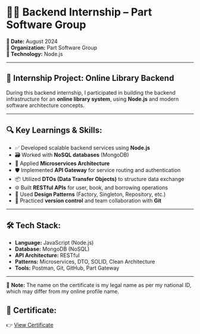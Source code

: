 # 🧑‍💻 Backend Internship – Part Software Group

**📅 Date:** August 2024  
**🏢 Organization:** Part Software Group  
**🔧 Technology:** Node.js

---

## 📘 Internship Project: Online Library Backend

During this backend internship, I participated in building the backend infrastructure for an **online library system**, using **Node.js** and modern software architecture concepts.

---

## 🔍 Key Learnings & Skills:

- ✅ Developed scalable backend services using **Node.js**
- 🗃️ Worked with **NoSQL databases** (MongoDB)
- 🧩 Applied **Microservices Architecture**
- 🛡️ Implemented **API Gateway** for service routing and authentication
- 📦 Utilized **DTOs (Data Transfer Objects)** to structure data exchange
- 🌐 Built **RESTful APIs** for user, book, and borrowing operations
- 🎯 Used **Design Patterns** (Factory, Singleton, Repository, etc.)
- 🔁 Practiced **version control** and team collaboration with **Git**

---

## 🛠 Tech Stack:

- **Language:** JavaScript (Node.js)
- **Database:** MongoDB (NoSQL)
- **API Architecture:** RESTful
- **Patterns:** Microservices, DTO, SOLID, Clean Architecture
- **Tools:** Postman, Git, GitHub, Part Gateway 

---

📌 **Note:** The name on the certificate is my legal name as per my national ID, which may differ from my online profile name.


## 📄 Certificate:

👉 [View Certificate](./certificate.pdf)
